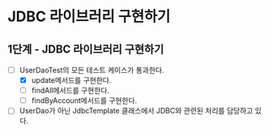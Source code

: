 # JDBC 라이브러리 구현하기
## 1단계 - JDBC 라이브러리 구현하기
- [ ] UserDaoTest의 모든 테스트 케이스가 통과한다.
  - [x] update메서드를 구현한다.
  - [ ] findAll메서드를 구현한다.
  - [ ] findByAccount메서드를 구현한다.
- [ ] UserDao가 아닌 JdbcTemplate 클래스에서 JDBC와 관련된 처리를 담당하고 있다.
